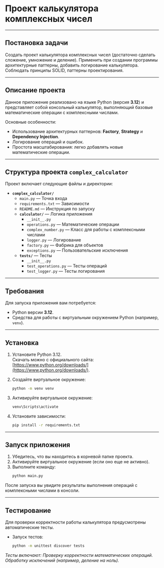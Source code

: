 # Проект калькулятора комплексных чисел

---
## Постановка задачи

Создать проект калькулятора комплексных чисел (достаточно сделать сложение, умножение и деление). Применить при создании программы архитектурные паттерны, добавить логирование калькулятора. Соблюдать принципы SOLID, паттерны проектирования.

---

## Описание проекта

Данное приложение реализовано на языке Python (версия **3.12**) и представляет собой консольный калькулятор, выполняющий базовые математические операции с комплексными числами.  

Основные особенности:
- Использование архитектурных паттернов: **Factory**, **Strategy** и **Dependency Injection**.
- Логирование операций и ошибок.
- Простота масштабирования: легко добавлять новые математические операции.

---

## Структура проекта `complex_calculator`
Проект включает следующие файлы и директории:

- **`complex_calculator/`**
  - `main.py` — Точка входа
  - `requirements.txt` — Зависимости
  - `README.md` — Инструкция по запуску
  - **`calculator/`** — Логика приложения
    - `__init__.py`
    - `operations.py` — Математические операции
    - `complex_number.py` — Класс для работы с комплексными числами
    - `logger.py` — Логирование
    - `factory.py` — Фабрика для объектов
    - `exceptions.py` — Пользовательские исключения
  - **`tests/`** — Тесты
    - `__init__.py`
    - `test_operations.py` — Тесты операций
    - `test_logger.py` — Тесты логирования


---

## Требования

Для запуска приложения вам потребуется:
- Python версии **3.12**.
- Средства для работы с виртуальным окружением Python (например, `venv`).

---

## Установка

1. Установите Python 3.12.  
   Скачать можно с официального сайта:  
   [https://www.python.org/downloads/](https://www.python.org/downloads/).

2. Создайте виртуальное окружение:
   ```bash
   python -m venv venv
3. Активируйте виртуальное окружение:
    ```bash
    venv\Scripts\activate
4. Установите зависимости:
    ```bash
   pip install -r requirements.txt

---
## Запуск приложения

1. Убедитесь, что вы находитесь в корневой папке проекта.
2. Активируйте виртуальное окружение (если оно еще не активно).
3. Выполните команду:
    ```bash
    python main.py
После запуска вы увидите результаты выполнения операций с комплексными числами в консоли.

---

## Тестирование

Для проверки корректности работы калькулятора предусмотрены автоматические тесты.

* Запуск тестов:
    ```bash
    python -m unittest discover tests

_Тесты включают:
Проверку корректности математических операций.
Обработку исключений (например, деление на ноль)._
